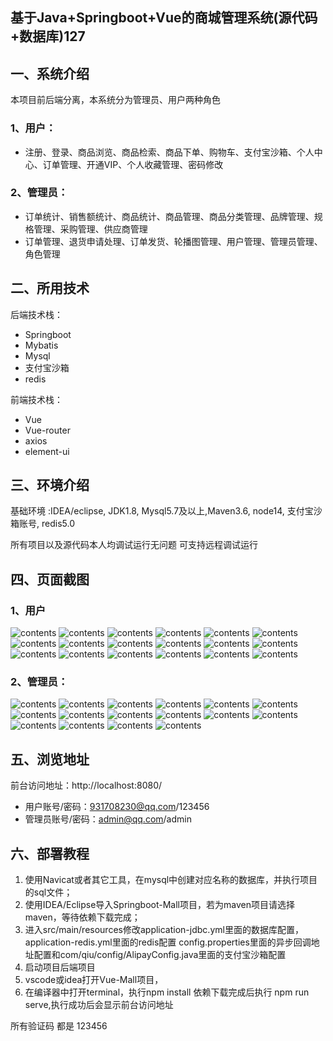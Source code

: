 ## 基于Java+Springboot+Vue的商城管理系统(源代码+数据库)127

## 一、系统介绍
本项目前后端分离，本系统分为管理员、用户两种角色

### 1、用户：
- 注册、登录、商品浏览、商品检索、商品下单、购物车、支付宝沙箱、个人中心、订单管理、开通VIP、个人收藏管理、密码修改
### 2、管理员：
- 订单统计、销售额统计、商品统计、商品管理、商品分类管理、品牌管理、规格管理、采购管理、供应商管理
- 订单管理、退货申请处理、订单发货、轮播图管理、用户管理、管理员管理、角色管理

## 二、所用技术

后端技术栈：

- Springboot
- Mybatis
- Mysql
- 支付宝沙箱
- redis

前端技术栈：

- Vue 
- Vue-router 
- axios 
- element-ui

## 三、环境介绍

基础环境 :IDEA/eclipse, JDK1.8, Mysql5.7及以上,Maven3.6, node14, 支付宝沙箱账号, redis5.0

所有项目以及源代码本人均调试运行无问题 可支持远程调试运行

## 四、页面截图
### 1、用户
![contents](./picture/picture1.png)
![contents](./picture/picture2.png)
![contents](./picture/picture3.png)
![contents](./picture/picture4.png)
![contents](./picture/picture5.png)
![contents](./picture/picture6.png)
![contents](./picture/picture7.png)
![contents](./picture/picture8.png)
![contents](./picture/picture9.png)
![contents](./picture/picture10.png)
![contents](./picture/picture11.png)
![contents](./picture/picture12.png)
![contents](./picture/picture13.png)
![contents](./picture/picture14.png)
![contents](./picture/picture15.png)
![contents](./picture/picture16.png)
![contents](./picture/picture17.png)
![contents](./picture/picture18.png)

### 2、管理员：
![contents](./picture/picture19.png)
![contents](./picture/picture20.png)
![contents](./picture/picture21.png)
![contents](./picture/picture22.png)
![contents](./picture/picture23.png)
![contents](./picture/picture24.png)
![contents](./picture/picture25.png)
![contents](./picture/picture26.png)
![contents](./picture/picture27.png)
![contents](./picture/picture28.png)
![contents](./picture/picture29.png)
![contents](./picture/picture30.png)
![contents](./picture/picture31.png)
![contents](./picture/picture32.png)
![contents](./picture/picture33.png)
![contents](./picture/picture34.png)
## 五、浏览地址

前台访问地址：http://localhost:8080/
- 用户账号/密码：931708230@qq.com/123456
- 管理员账号/密码：admin@qq.com/admin

## 六、部署教程
1. 使用Navicat或者其它工具，在mysql中创建对应名称的数据库，并执行项目的sql文件；
2. 使用IDEA/Eclipse导入Springboot-Mall项目，若为maven项目请选择maven，等待依赖下载完成；
3. 进入src/main/resources修改application-jdbc.yml里面的数据库配置，application-redis.yml里面的redis配置
   config.properties里面的异步回调地址配置和com/qiu/config/AlipayConfig.java里面的支付宝沙箱配置
4. 启动项目后端项目
5. vscode或idea打开Vue-Mall项目，
6. 在编译器中打开terminal，执行npm install 依赖下载完成后执行 npm run serve,执行成功后会显示前台访问地址

所有验证码 都是 123456